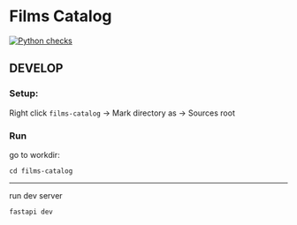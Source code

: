 # Films Catalog
[![Python checks](https://github.com/SergeiNaum/films-catalog/actions/workflows/python-checks.yaml/badge.svg)](https://github.com/SergeiNaum/films-catalog/actions/workflows/python-checks.yaml)
## DEVELOP

### Setup:

Right click `films-catalog` -> Mark directory as -> Sources root


### Run

go to workdir:
```shell
cd films-catalog
```
___
run dev server
```shell
fastapi dev
```

